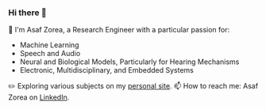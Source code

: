 ### Hi there 👋

💫 I'm Asaf Zorea, a Research Engineer with a particular passion for:

- Machine Learning
- Speech and Audio
- Neural and Biological Models, Particularly for Hearing Mechanisms
- Electronic, Multidisciplinary, and Embedded Systems

✏️ Exploring various subjects on my [personal site](https://asafzorea.vercel.app/).
📫 How to reach me: Asaf Zorea on [LinkedIn](https://www.linkedin.com/in/asaf-zorea/).
